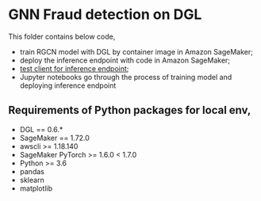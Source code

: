 # GNN Fraud detection on DGL

This folder contains below code,

- train RGCN model with DGL by container image in Amazon SageMaker;
- deploy the inference endpoint with code in Amazon SageMaker;
- [test client for inference endpoint](code/);
- Jupyter notebooks go through the process of training model and deploying inference endpoint

Requirements of Python packages for local env,
--------------
- DGL == 0.6.*
- SageMaker == 1.72.0
- awscli >= 1.18.140
- SageMaker PyTorch >= 1.6.0 < 1.7.0
- Python >= 3.6
- pandas
- sklearn
- matplotlib
